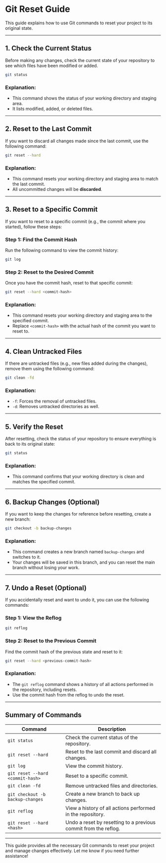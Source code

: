 # Git Reset Guide

This guide explains how to use Git commands to reset your project to its original state.

---

## 1. **Check the Current Status**

Before making any changes, check the current state of your repository to see which files have been modified or added.

```bash
git status
```

### Explanation:
- This command shows the status of your working directory and staging area.
- It lists modified, added, or deleted files.

---

## 2. **Reset to the Last Commit**

If you want to discard all changes made since the last commit, use the following command:

```bash
git reset --hard
```

### Explanation:
- This command resets your working directory and staging area to match the last commit.
- All uncommitted changes will be **discarded**.

---

## 3. **Reset to a Specific Commit**

If you want to reset to a specific commit (e.g., the commit where you started), follow these steps:

### Step 1: Find the Commit Hash
Run the following command to view the commit history:

```bash
git log
```

### Step 2: Reset to the Desired Commit
Once you have the commit hash, reset to that specific commit:

```bash
git reset --hard <commit-hash>
```

### Explanation:
- This command resets your working directory and staging area to the specified commit.
- Replace `<commit-hash>` with the actual hash of the commit you want to reset to.

---

## 4. **Clean Untracked Files**

If there are untracked files (e.g., new files added during the changes), remove them using the following command:

```bash
git clean -fd
```

### Explanation:
- `-f`: Forces the removal of untracked files.
- `-d`: Removes untracked directories as well.

---

## 5. **Verify the Reset**

After resetting, check the status of your repository to ensure everything is back to its original state:

```bash
git status
```

### Explanation:
- This command confirms that your working directory is clean and matches the specified commit.

---

## 6. **Backup Changes (Optional)**

If you want to keep the changes for reference before resetting, create a new branch:

```bash
git checkout -b backup-changes
```

### Explanation:
- This command creates a new branch named `backup-changes` and switches to it.
- Your changes will be saved in this branch, and you can reset the main branch without losing your work.

---

## 7. **Undo a Reset (Optional)**

If you accidentally reset and want to undo it, you can use the following commands:

### Step 1: View the Reflog
```bash
git reflog
```

### Step 2: Reset to the Previous Commit
Find the commit hash of the previous state and reset to it:

```bash
git reset --hard <previous-commit-hash>
```

### Explanation:
- The `git reflog` command shows a history of all actions performed in the repository, including resets.
- Use the commit hash from the reflog to undo the reset.

---

## Summary of Commands

| Command                          | Description                                                                 |
|----------------------------------|-----------------------------------------------------------------------------|
| `git status`                     | Check the current status of the repository.                                 |
| `git reset --hard`               | Reset to the last commit and discard all changes.                           |
| `git log`                        | View the commit history.                                                    |
| `git reset --hard <commit-hash>` | Reset to a specific commit.                                                 |
| `git clean -fd`                  | Remove untracked files and directories.                                     |
| `git checkout -b backup-changes` | Create a new branch to back up changes.                                     |
| `git reflog`                     | View a history of all actions performed in the repository.                  |
| `git reset --hard <hash>`        | Undo a reset by resetting to a previous commit from the reflog.             |

---

This guide provides all the necessary Git commands to reset your project and manage changes effectively. Let me know if you need further assistance!
